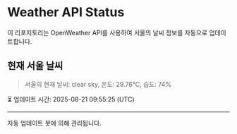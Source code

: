 
# Weather API Status

이 리포지토리는 OpenWeather API를 사용하여 서울의 날씨 정보를 자동으로 업데이트합니다.

## 현재 서울 날씨
> 서울의 현재 날씨: clear sky, 온도: 29.76°C, 습도: 74%

⏳ 업데이트 시간: 2025-08-21 09:55:25 (UTC)

---
자동 업데이트 봇에 의해 관리됩니다.
